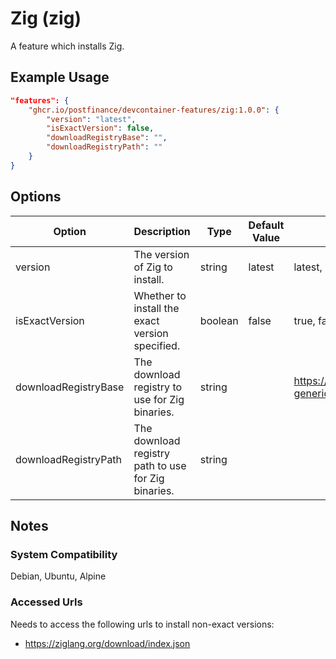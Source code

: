 # Zig (zig)

A feature which installs Zig.

## Example Usage

```json
"features": {
    "ghcr.io/postfinance/devcontainer-features/zig:1.0.0": {
        "version": "latest",
        "isExactVersion": false,
        "downloadRegistryBase": "",
        "downloadRegistryPath": ""
    }
}
```

## Options

| Option | Description | Type | Default Value | Proposals |
|-----|-----|-----|-----|-----|
| version | The version of Zig to install. | string | latest | latest, 0.13.0, 0.12 |
| isExactVersion | Whether to install the exact version specified. | boolean | false | true, false |
| downloadRegistryBase | The download registry to use for Zig binaries. | string | <empty> | https://mycompany.com/artifactory/ziglang-generic-remote |
| downloadRegistryPath | The download registry path to use for Zig binaries. | string | <empty> |  |

## Notes

### System Compatibility

Debian, Ubuntu, Alpine

### Accessed Urls

Needs to access the following urls to install non-exact versions:
* https://ziglang.org/download/index.json
